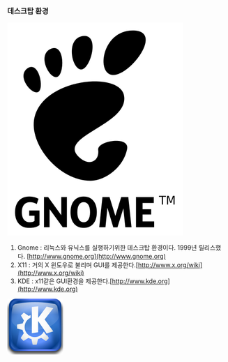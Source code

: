 ### 데스크탑 환경

![](/assets/gnome.png)

1. Gnome : 리눅스와 유닉스를 실행하기위한 데스크탑 환경이다. 1999년 릴리스했다. [http://www.gnome.org](http://www.gnome.org)
2. X11 : 거의 X 윈도우로 불리며 GUI를 제공한다.[http://www.x.org/wiki](http://www.x.org/wiki)
3. KDE : x11같은 GUI환경을 제공한다.[http://www.kde.org](http://www.kde.org)

![](/assets/kde.png)



